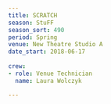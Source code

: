 ```yaml
---
title: SCRATCH
season: StuFF
season_sort: 490
period: Spring
venue: New Theatre Studio A
date_start: 2018-06-17
  
crew:
- role: Venue Technician
  name: Laura Wolczyk

---
```

